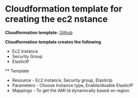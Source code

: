 # Cloudformation template for creating the ec2 nstance

**Cloudformation template:** [Github](https://github.com/vigneshsweekaran/aws/tree/master/cloudformation/01-ec2-instance)

**Cloudformation template creates the following**
* Ec2 instance
* Security Group
* ElasticIP

** Template
* Resource - Ec2 instance, Security group, ElasticIp
* Parameters - Choose Instance type, Enable/disable ElasticIP
* Mappings - To get the AMI Id dynamically based on region